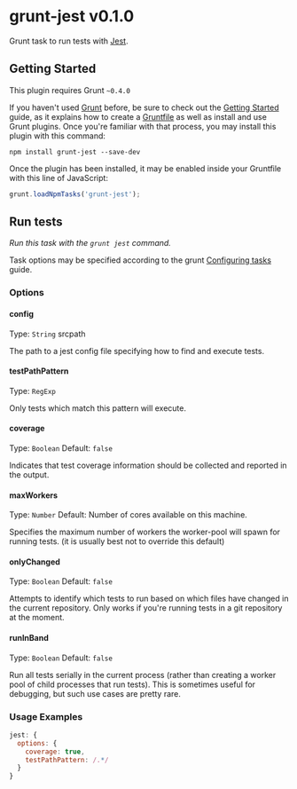 # grunt-jest v0.1.0

Grunt task to run tests with [Jest](http://facebook.github.io/jest/).



## Getting Started
This plugin requires Grunt `~0.4.0`

If you haven't used [Grunt](http://gruntjs.com/) before, be sure to check out the [Getting Started](http://gruntjs.com/getting-started) guide, as it explains how to create a [Gruntfile](http://gruntjs.com/sample-gruntfile) as well as install and use Grunt plugins. Once you're familiar with that process, you may install this plugin with this command:

```shell
npm install grunt-jest --save-dev
```

Once the plugin has been installed, it may be enabled inside your Gruntfile with this line of JavaScript:

```js
grunt.loadNpmTasks('grunt-jest');
```



## Run tests
_Run this task with the `grunt jest` command._

Task options may be specified according to the grunt [Configuring tasks](http://gruntjs.com/configuring-tasks) guide.
### Options

#### config
Type: `String` srcpath

The path to a jest config file specifying how to find and execute tests.

#### testPathPattern
Type: `RegExp`

Only tests which match this pattern will execute.

#### coverage
Type: `Boolean`
Default: `false`

Indicates that test coverage information should be collected and reported in the output.

#### maxWorkers
Type: `Number`
Default: Number of cores available on this machine.

Specifies the maximum number of workers the worker-pool will spawn for running tests.
(it is usually best not to override this default)

#### onlyChanged
Type: `Boolean`
Default: `false`

Attempts to identify which tests to run based on which files have changed in
the current repository. Only works if you're running tests in a git repository at the moment.

#### runInBand
Type: `Boolean`
Default: `false`

Run all tests serially in the current process (rather than creating a worker pool of child
processes that run tests). This is sometimes useful for debugging, but such use cases are pretty rare.



### Usage Examples

```js
jest: {
  options: {
    coverage: true,
    testPathPattern: /.*/
  }
}
```
